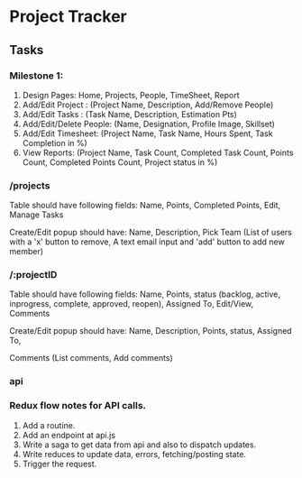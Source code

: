 # Project Tracker


## Tasks

### Milestone 1:

1. Design Pages: Home, Projects, People, TimeSheet, Report
2. Add/Edit Project : (Project Name, Description, Add/Remove People)
3. Add/Edit Tasks : (Task Name, Description, Estimation Pts)
4. Add/Edit/Delete People: (Name, Designation, Profile Image, Skillset)
5. Add/Edit Timesheet: (Project Name, Task Name, Hours Spent, Task Completion in %)
6. View Reports: (Project Name, Task Count, Completed Task Count, Points Count, Completed Points Count, Project status in %)

### /projects

Table should have following fields: Name, Points, Completed Points, Edit, Manage Tasks

Create/Edit popup should have: Name, Description, Pick Team (List of users with a 'x' button to remove, A text email input and 'add' button to add new member)


### /:projectID


Table should have following fields: Name, Points, status (backlog, active, inprogress, complete, approved, reopen), Assigned To,  Edit/View, Comments

Create/Edit popup should have: Name, Description, Points, status, Assigned To, 

Comments (List comments, Add comments)


### api


### Redux flow notes for API calls.

1. Add a routine.
2. Add an endpoint at api.js
3. Write a saga to get data from api and also to dispatch updates.
4. Write reduces to update data, errors, fetching/posting state.
5. Trigger the request.

